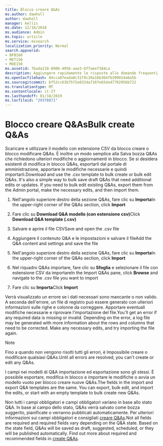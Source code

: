 ```yaml
---
title: Blocco creare Q&As
ms.author: dawholl
author: dawholl
manager: kellis
ms.date: 12/18/2018
ms.audience: Admin
ms.topic: article
ms.service: mssearch
localization_priority: Normal
search.appverid:
- BFB160
- MET150
- MOE150
ms.assetid: 7bada218-8908-4956-aae3-6ffaeef384ca
description: Aggiungere rapidamente le risposte alle domande frequenti con gli strumenti di importazione nel portale di amministrazione di ricerca Microsoft
ms.openlocfilehash: 84cca87eada0c31f9c39a16b364fb399014a6a5b
ms.sourcegitcommit: bf52cc63b75f2e0324a716fe65da47702956b722
ms.translationtype: MT
ms.contentlocale: it-IT
ms.lasthandoff: 01/18/2019
ms.locfileid: "29378871"
---
```

# <a name="bulk-create-qas"></a><span data-ttu-id="f3094-103">Blocco creare Q&As</span><span class="sxs-lookup"><span data-stu-id="f3094-103">Bulk create Q&As</span></span>

<span data-ttu-id="f3094-p101">Scaricare e utilizzare il modello con estensione CSV da blocco creare o blocco modificare Q&As. È inoltre un modo semplice alla Salva bozza Q&As che richiedono ulteriori modifiche o aggiornamenti in blocco. Se si desidera esistenti di modifica in blocco Q&As, esportarli dal portale di amministrazione, apportare le modifiche necessarie e quindi importarli.</span><span class="sxs-lookup"><span data-stu-id="f3094-p101">Download and use the .csv template to bulk create or bulk edit Q&As. It's also a simple way to bulk save draft Q&As that need additional edits or updates. If you need to bulk edit existing Q&As, export them from the Admin portal, make the necessary edits, and then import them.</span></span>
  
1. <span data-ttu-id="f3094-107">Nell'angolo superiore destro della sezione Q&As, fare clic su **Importa**</span><span class="sxs-lookup"><span data-stu-id="f3094-107">In the upper-right corner of the Q&As section, click **Import**</span></span>
    
2. <span data-ttu-id="f3094-108">Fare clic su **Download Q&A modello (con estensione csv)**</span><span class="sxs-lookup"><span data-stu-id="f3094-108">Click **Download Q&A template (.csv)**</span></span>
    
3. <span data-ttu-id="f3094-109">Salvare e aprire il file CSV</span><span class="sxs-lookup"><span data-stu-id="f3094-109">Save and open the .csv file</span></span>
    
4. <span data-ttu-id="f3094-110">Aggiungere il contenuto Q&A e le impostazioni e salvare il file</span><span class="sxs-lookup"><span data-stu-id="f3094-110">Add the Q&A content and settings and save the file</span></span>
    
5. <span data-ttu-id="f3094-111">Nell'angolo superiore destro della sezione Q&As, fare clic su **Importa**</span><span class="sxs-lookup"><span data-stu-id="f3094-111">In the upper-right corner of the Q&As section, click **Import**</span></span>
    
6. <span data-ttu-id="f3094-112">Nel riquadro Q&As importare, fare clic su **Sfoglia** e selezionare il file con estensione CSV da importare</span><span class="sxs-lookup"><span data-stu-id="f3094-112">In the Import Q&As pane, click **Browse** and navigate to the .csv file you want to import</span></span> 
    
7. <span data-ttu-id="f3094-113">Fare clic su **Importa**</span><span class="sxs-lookup"><span data-stu-id="f3094-113">Click **Import**</span></span>
    
<span data-ttu-id="f3094-p102">Verrà visualizzato un errore se i dati necessari sono mancante o non valido. A seconda dell'errore, un file di registro può essere generato con ulteriori informazioni sulle righe e colonne da correggere. Apportare eventuali modifiche necessarie e riprovare l'importazione del file.</span><span class="sxs-lookup"><span data-stu-id="f3094-p102">You'll get an error if any required data is missing or invalid. Depending on the error, a log file may be generated with more information about the rows and columns that need to be corrected. Make any necessary edits, and try importing the file again.</span></span>
  
> [!NOTE]
> <span data-ttu-id="f3094-117">Fino a quando non vengono risolti tutti gli errori, è Impossibile creare o modificare qualsiasi Q&As.</span><span class="sxs-lookup"><span data-stu-id="f3094-117">Until all errors are resolved, you can't create or edit any Q&As.</span></span> 
  
<span data-ttu-id="f3094-p103">I campi nei modelli di Q&A importazione ed esportazione sono gli stessi. È possibile esportare, modifica in blocco e importare le modifiche o avvia un modello vuoto per blocco creare nuove Q&As.</span><span class="sxs-lookup"><span data-stu-id="f3094-p103">The fields in the import and export Q&A templates are the same. You can export, bulk edit, and import the edits, or start with an empty template to bulk create new Q&As.</span></span>
  
<span data-ttu-id="f3094-p104">Non tutti i campi obbligatori e campi obbligatori variano in base allo stato Q&A. In base al campo dello stato, Q&As verrà salvato come bozza suggerito, pianificate o verranno pubblicati automaticamente. Per ulteriori informazioni sui campi obbligatori e consigliati [creare Q&As](create-qas.md).</span><span class="sxs-lookup"><span data-stu-id="f3094-p104">Not all fields are required and required fields vary depending on the Q&A state. Based on the state field, Q&As will be saved as draft, suggested, scheduled, or they will be published automatically. Find out more about required and recommended fields in [create Q&As](create-qas.md).</span></span>

  

